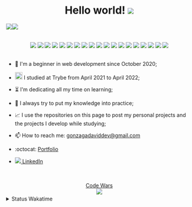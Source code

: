   <h1 align="center">Hello world!  <img src="https://media.giphy.com/media/X1XORnJ6ErubS/giphy.gif" width="55px"></h1>

<!-- <div align="center"> -->
 <img src="https://github-readme-stats.vercel.app/api?username=Gonzagadavid&show_icons=true&theme=chartreuse-dark" /><img src="https://github-readme-stats.vercel.app/api/top-langs/?username=Gonzagadavid&layout=compact&theme=chartreuse-dark"/>
<!-- </div> -->

<br>
<div align="center">
  <img src="https://img.shields.io/badge/-HTML5-1C1C1C?style=plastic&logo=html5&logoColor=E34F26" width="85px"> 
  <img src="https://img.shields.io/badge/-CSS3-1C1C1C?style=plastic&logo=css3&logoColor=1572B6" width="75px"> 
  <img src="https://img.shields.io/badge/-JavaScript-1C1C1C?style=plastic&logo=javascript&logoColor=eed718" width="110px"> 
  <img src="https://img.shields.io/badge/-TypeScript-1C1C1C?style=plastic&logo=typescript&logoColor=3178C6" width="110px">
  <img src="https://img.shields.io/badge/-Python-1C1C1C?style=plastic&logo=python&logoColor=3776AB" width="85px"> 
  <img src="https://img.shields.io/badge/-Node.js-1C1C1C?style=plastic&logo=Node.js&logoColor=3C873A" width="90px"> 
  <img src="https://img.shields.io/badge/-ReactJs-1C1C1C?logo=react&logoColor=61DAFB&style=plastic" width="90px"> 
  <img src="https://img.shields.io/badge/-MongoDB-1C1C1C?style=plastic&logo=mongodb&logoColor=47A248" width="105px">  
  <img src="https://img.shields.io/badge/-MySQL-1C1C1C?style=plastic&logo=mysql&logoColor=4479A1" width="85px">
  <img src="https://img.shields.io/badge/-git-1C1C1C?logo=git&logoColor=F05032&style=plastic" width="55px">
  <img src="https://img.shields.io/badge/-React%20Router-1C1C1C?logo=react-router&logoColor=CA4245&style=plastic" width="130px">
  <img src="https://img.shields.io/badge/-Redux-1C1C1C?logo=redux&logoColor=764ABC&style=plastic" width="85px"> 
  <img src="https://img.shields.io/badge/-Express-1C1C1C?style=plastic&logo=express&logoColor=fff" width="95px"> 
  <img src="https://img.shields.io/badge/-NPM-1C1C1C?logo=npm&logoColor=CB3837&style=plastic" width="70px"> 
  <img src="https://img.shields.io/badge/-Jest-1C1C1C?logo=jest&logoColor=C21325&style=plastic" width="65px"> 
  <img src="https://img.shields.io/badge/-Testing%20Library-1C1C1C?logo=testing-library&logoColor=E33332&style=plastic" width="150px">
  <img src="https://img.shields.io/badge/-Chai-1C1C1C?style=plastic&logo=chai&logoColor=A30701" width="72px">
  <img src="https://img.shields.io/badge/-Mocha-1C1C1C?style=plastic&logo=mocha&logoColor=8D6748" width="85px">
  <img src="https://img.shields.io/badge/-Swagger-1C1C1C?style=plastic&logo=swagger&logoColor=85EA2D" width="105px">
</div>
<br>

- :hatching_chick: I'm a beginner in web development since October 2020;

- <img src="https://emoji.slack-edge.com/TMDDFEPFU/trybe/54202dc3a934a845.png" height="20px" width="20px"> I studied at Trybe from April 2021 to April 2022; 

- :hourglass_flowing_sand: I'm dedicating all my time on learning;

- :muscle: I always try to put my knowledge into practice;

- :chart_with_upwards_trend: I use the repositories on this page to post my personal projects and the projects I develop while studying;

- 📫 How to reach me: gonzagadaviddev@gmail.com

- :octocat: <a href="https://gonzagadavid.github.io/portfolio">Portfolio</a>

- <img src="https://i.stack.imgur.com/gVE0j.png"/><a href="https://www.linkedin.com/in/david-gonzaga/"> LinkedIn</a>

<br>

  <br>
<div align="center">
  <div><a href="https://www.codewars.com/users/Gonzagadavid">Code Wars</a></div>
  <img src="https://www.codewars.com/users/Gonzagadavid/badges/large" />
</div>

<details>
  <summary> Status Wakatime </summary> 
  <!--START_SECTION:waka-->
![Profile Views](http://img.shields.io/badge/Profile%20Views-0-blue)

**🐱 My GitHub Data** 

> 🏆 1,125 Contributions in the Year 2022
 > 
> 📦 680.5 kB Used in GitHub's Storage 
 > 
> 💼 Opted to Hire
 > 
> 📜 92 Public Repositories 
 > 
> 🔑 57 Private Repositories  
 > 
**I'm an Early 🐤** 

```text
🌞 Morning    117 commits    █░░░░░░░░░░░░░░░░░░░░░░░░   6.65% 
🌆 Daytime    763 commits    ██████████░░░░░░░░░░░░░░░   43.38% 
🌃 Evening    725 commits    ██████████░░░░░░░░░░░░░░░   41.22% 
🌙 Night      154 commits    ██░░░░░░░░░░░░░░░░░░░░░░░   8.75%

```
📅 **I'm Most Productive on Tuesday** 

```text
Monday       198 commits    ██░░░░░░░░░░░░░░░░░░░░░░░   11.26% 
Tuesday      378 commits    █████░░░░░░░░░░░░░░░░░░░░   21.49% 
Wednesday    291 commits    ████░░░░░░░░░░░░░░░░░░░░░   16.54% 
Thursday     296 commits    ████░░░░░░░░░░░░░░░░░░░░░   16.83% 
Friday       197 commits    ██░░░░░░░░░░░░░░░░░░░░░░░   11.2% 
Saturday     178 commits    ██░░░░░░░░░░░░░░░░░░░░░░░   10.12% 
Sunday       221 commits    ███░░░░░░░░░░░░░░░░░░░░░░   12.56%

```


📊 **This Week I Spent My Time On** 

```text
⌚︎ Time Zone: America/Sao_Paulo

💬 Programming Languages: 
TypeScript               7 hrs 6 mins        ███████████░░░░░░░░░░░░░░   47.11% 
JavaScript               5 hrs 39 mins       █████████░░░░░░░░░░░░░░░░   37.43% 
JSON                     1 hr 24 mins        ██░░░░░░░░░░░░░░░░░░░░░░░   9.3% 
YAML                     24 mins             ░░░░░░░░░░░░░░░░░░░░░░░░░   2.72% 
CSS                      20 mins             ░░░░░░░░░░░░░░░░░░░░░░░░░   2.32%

🔥 Editors: 
VS Code                  15 hrs 5 mins       █████████████████████████   100.0%

🐱‍💻 Projects: 
ecommerce                7 hrs 14 mins       ████████████░░░░░░░░░░░░░   47.92% 
estudos                  2 hrs 13 mins       ███░░░░░░░░░░░░░░░░░░░░░░   14.76% 
github-followers         1 hr 28 mins        ██░░░░░░░░░░░░░░░░░░░░░░░   9.73% 
curso-tata               1 hr 16 mins        ██░░░░░░░░░░░░░░░░░░░░░░░   8.4% 
teste-desenvolvedor-pleno1 hr 10 mins        ██░░░░░░░░░░░░░░░░░░░░░░░   7.77%

💻 Operating System: 
Linux                    15 hrs 5 mins       █████████████████████████   100.0%

```

**I Mostly Code in JavaScript** 

```text
JavaScript               77 repos            ███████████████████░░░░░░   78.57% 
TypeScript               9 repos             ██░░░░░░░░░░░░░░░░░░░░░░░   9.18% 
HTML                     5 repos             █░░░░░░░░░░░░░░░░░░░░░░░░   5.1% 
Python                   4 repos             █░░░░░░░░░░░░░░░░░░░░░░░░   4.08% 
Shell                    3 repos             ░░░░░░░░░░░░░░░░░░░░░░░░░   3.06%

```


**Timeline**

![Chart not found](https://raw.githubusercontent.com/Gonzagadavid/Gonzagadavid/main/charts/bar_graph.png) 


 Last Updated on 03/05/2022 18:57:15 UTC
<!--END_SECTION:waka--> 
</details>


